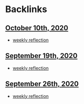 
# Backlinks
## [October 10th, 2020](<October 10th, 2020.md>)
- [weekly reflection](<weekly reflection.md>)

## [September 19th, 2020](<September 19th, 2020.md>)
- [weekly reflection](<weekly reflection.md>)

## [September 26th, 2020](<September 26th, 2020.md>)
- [weekly reflection](<weekly reflection.md>)

